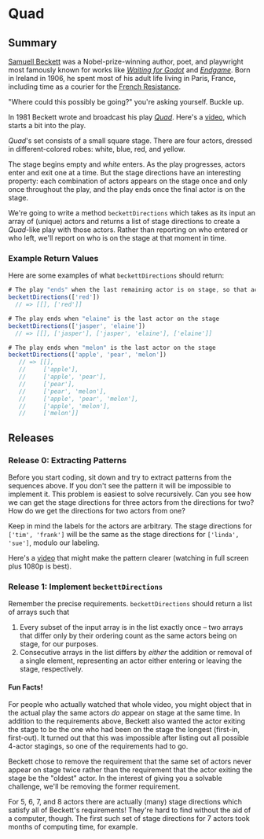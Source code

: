 # Quad

## Summary

[Samuell Beckett](http://en.wikipedia.org/wiki/Samuel_Beckett) was a Nobel-prize-winning author, poet, and playwright most famously known for works like *[Waiting for Godot](http://en.wikipedia.org/wiki/Waiting_for_Godot)* and *[Endgame](http://en.wikipedia.org/wiki/Endgame_%27play%28)*. Born in Ireland in 1906, he spent most of his adult life living in Paris, France, including time as a courier for the [French Resistance](http://en.wikipedia.org/wiki/French_Resistance).

"Where could this possibly be going?" you're asking yourself. Buckle up.

In 1981 Beckett wrote and broadcast his play *[Quad](http://en.wikipedia.org/wiki/Quad_%27play%28)*. Here's a [video](https://www.youtube.com/embed/GMnKDGfpV7c?rel=0), which starts a bit into the play.

*Quad*'s set consists of a small square stage. There are four actors, dressed in different-colored robes: white, blue, red, and yellow.

The stage begins empty and *white* enters. As the play progresses, actors enter and exit one at a time. But the stage directions have an interesting property: each combination of actors appears on the stage once and only once throughout the play, and the play ends once the final actor is on the stage.

We're going to write a method `beckettDirections` which takes as its input an array of (unique) actors and returns a list of stage directions to create a *Quad*-like play with those actors. Rather than reporting on who entered or who left, we'll report on who is on the stage at that moment in time.

### Example Return Values

Here are some examples of what `beckettDirections` should return:

```javascript
# The play "ends" when the last remaining actor is on stage, so that actor never exits
beckettDirections(['red'])
  // => [[], ['red']]

# The play ends when "elaine" is the last actor on the stage
beckettDirections(['jasper', 'elaine'])
  // => [[], ['jasper'], ['jasper', 'elaine'], ['elaine']]

# The play ends when "melon" is the last actor on the stage
beckettDirections(['apple', 'pear', 'melon'])
   // => [[],
   //     ['apple'],
   //     ['apple', 'pear'],
   //     ['pear'],
   //     ['pear', 'melon'],
   //     ['apple', 'pear', 'melon'],
   //     ['apple', 'melon'],
   //     ['melon']]
```

## Releases

### Release 0: Extracting Patterns

Before you start coding, sit down and try to extract patterns from the sequences above. If you don't see the pattern it will be impossible to implement it. This problem is easiest to solve recursively. Can you see how we can get the stage directions for three actors from the directions for two? How do we get the directions for two actors from one?

Keep in mind the labels for the actors are arbitrary. The stage directions for `['tim', 'frank']` will be the same as the stage directions for `['linda', 'sue']`, modulo our labeling.

Here's a [video](https://www.youtube.com/watch?v=LPJBIvv13Bc) that might make the pattern clearer (watching in full screen plus 1080p is best).

### Release 1: Implement `beckettDirections`

Remember the precise requirements. `beckettDirections` should return a list of arrays such that

1. Every subset of the input array is in the list exactly once – two arrays that differ only by their ordering count as the same actors being on stage, for our purposes.
2. Consecutive arrays in the list differs by *either* the addition or removal of a single element, representing an actor either entering or leaving the stage, respectively.

#### Fun Facts!

For people who actually watched that whole video, you might object that in the actual play the same actors *do* appear on stage at the same time. In addition to the requirements above, Beckett also wanted the actor exiting the stage to be the one who had been on the stage the longest (first-in, first-out). It turned out that this was impossible after listing out all possible 4-actor stagings, so one of the requirements had to go.

Beckett chose to remove the requirement that the same set of actors never appear on stage twice rather than the requirement that the actor exiting the stage be the "oldest" actor. In the interest of giving you a solvable challenge, we'll be removing the former requirement.

For 5, 6, 7, and 8 actors there are actually (many) stage directions which satisfy all of Beckett's requirements! They're hard to find without the aid of a computer, though. The first such set of stage directions for 7 actors took months of computing time, for example.
